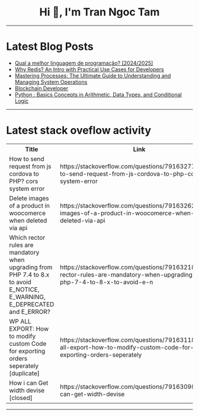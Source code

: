 <h1 align="center">Hi 👋, I'm Tran Ngoc Tam</h1>

---

# Latest Blog Posts 
<!-- BLOG-POST-LIST:START -->
- [Qual a melhor linguagem de programação? [2024/2025]](https://dev.to/jaovitm/qual-a-melhor-linguagem-de-programacao-20242025-54b1)
- [Why Redis? An Intro with Practical Use Cases for Developers](https://dev.to/kisore99/why-redis-an-intro-with-practical-use-cases-for-developers-3kfj)
- [Mastering Processes: The Ultimate Guide to Understanding and Managing System Operations](https://dev.to/conquerym/mastering-processes-the-ultimate-guide-to-understanding-and-managing-system-operations-2gd2)
- [Blockchain Developer](https://dev.to/nicoliao0918/blockchain-developer-4f8g)
- [Python : Basics Concepts in Arithmetic, Data Types, and Conditional Logic](https://dev.to/sajjadrahman56/python-basics-concepts-in-arithmetic-data-types-and-conditional-logic-2k22)
<!-- BLOG-POST-LIST:END -->

---

# Latest stack oveflow activity
<table>
  <tr><th>Title</th><th>Link</th></tr>
  <!-- STACKOVERFLOW:START --><tr><td>How to send request from js cordova to PHP? cors system error</td><td>https://stackoverflow.com/questions/79163277/how-to-send-request-from-js-cordova-to-php-cors-system-error</td></tr><tr><td>Delete images of a product in woocomerce when deleted via api</td><td>https://stackoverflow.com/questions/79163262/delete-images-of-a-product-in-woocomerce-when-deleted-via-api</td></tr><tr><td>Which rector rules are mandatory when upgrading from PHP 7.4 to 8.x to avoid E_NOTICE, E_WARNING, E_DEPRECATED and E_ERROR?</td><td>https://stackoverflow.com/questions/79163218/which-rector-rules-are-mandatory-when-upgrading-from-php-7-4-to-8-x-to-avoid-e-n</td></tr><tr><td>WP ALL EXPORT: How to modify custom Code for exporting orders seperately [duplicate]</td><td>https://stackoverflow.com/questions/79163118/wp-all-export-how-to-modify-custom-code-for-exporting-orders-seperately</td></tr><tr><td>How i can Get width devise [closed]</td><td>https://stackoverflow.com/questions/79163098/how-i-can-get-width-devise</td></tr><!-- STACKOVERFLOW:END -->
</table>

---


